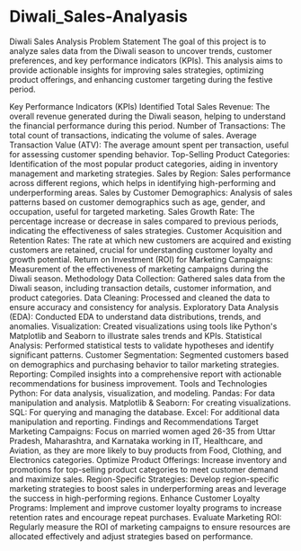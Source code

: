 # Diwali_Sales-Analyasis
Diwali Sales Analysis
Problem Statement
The goal of this project is to analyze sales data from the Diwali season to uncover trends, customer preferences, and key performance indicators (KPIs). This analysis aims to provide actionable insights for improving sales strategies, optimizing product offerings, and enhancing customer targeting during the festive period.

Key Performance Indicators (KPIs) Identified
Total Sales Revenue: The overall revenue generated during the Diwali season, helping to understand the financial performance during this period.
Number of Transactions: The total count of transactions, indicating the volume of sales.
Average Transaction Value (ATV): The average amount spent per transaction, useful for assessing customer spending behavior.
Top-Selling Product Categories: Identification of the most popular product categories, aiding in inventory management and marketing strategies.
Sales by Region: Sales performance across different regions, which helps in identifying high-performing and underperforming areas.
Sales by Customer Demographics: Analysis of sales patterns based on customer demographics such as age, gender, and occupation, useful for targeted marketing.
Sales Growth Rate: The percentage increase or decrease in sales compared to previous periods, indicating the effectiveness of sales strategies.
Customer Acquisition and Retention Rates: The rate at which new customers are acquired and existing customers are retained, crucial for understanding customer loyalty and growth potential.
Return on Investment (ROI) for Marketing Campaigns: Measurement of the effectiveness of marketing campaigns during the Diwali season.
Methodology
Data Collection: Gathered sales data from the Diwali season, including transaction details, customer information, and product categories.
Data Cleaning: Processed and cleaned the data to ensure accuracy and consistency for analysis.
Exploratory Data Analysis (EDA): Conducted EDA to understand data distributions, trends, and anomalies.
Visualization: Created visualizations using tools like Python's Matplotlib and Seaborn to illustrate sales trends and KPIs.
Statistical Analysis: Performed statistical tests to validate hypotheses and identify significant patterns.
Customer Segmentation: Segmented customers based on demographics and purchasing behavior to tailor marketing strategies.
Reporting: Compiled insights into a comprehensive report with actionable recommendations for business improvement.
Tools and Technologies
Python: For data analysis, visualization, and modeling.
Pandas: For data manipulation and analysis.
Matplotlib & Seaborn: For creating visualizations.
SQL: For querying and managing the database.
Excel: For additional data manipulation and reporting.
Findings and Recommendations
Target Marketing Campaigns: Focus on married women aged 26-35 from Uttar Pradesh, Maharashtra, and Karnataka working in IT, Healthcare, and Aviation, as they are more likely to buy products from Food, Clothing, and Electronics categories.
Optimize Product Offerings: Increase inventory and promotions for top-selling product categories to meet customer demand and maximize sales.
Region-Specific Strategies: Develop region-specific marketing strategies to boost sales in underperforming areas and leverage the success in high-performing regions.
Enhance Customer Loyalty Programs: Implement and improve customer loyalty programs to increase retention rates and encourage repeat purchases.
Evaluate Marketing ROI: Regularly measure the ROI of marketing campaigns to ensure resources are allocated effectively and adjust strategies based on performance.
